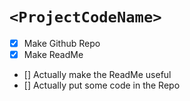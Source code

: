 # `<ProjectCodeName>`

- [X] Make Github Repo
- [X] Make ReadMe
- [] Actually make the ReadMe useful
- [] Actually put some code in the Repo
